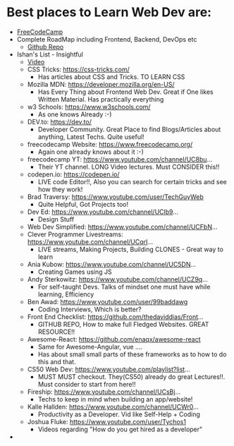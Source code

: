 # Best places to Learn Web Dev are:

- [FreeCodeCamp](https://www.freecodecamp.org/)
- Complete RoadMap including Frontend, Backend, DevOps etc
  - [Github Repo](https://github.com/kamranahmedse/developer-roadmap.git)
- Ishan's List - Insightful
  - [Video](https://youtu.be/0diu-fFRxaY)
  - CSS Tricks: https://css-tricks.com/ 
    - Has articles about CSS and Tricks. TO LEARN CSS
  - Mozilla MDN: https://developer.mozilla.org/en-US/
    - Has Every Thing about Frontend Web Dev. Great if One likes Written Material. Has practically everything
  - w3 Schools: https://www.w3schools.com/
    - As one knows Already :-)
  - DEV.to: https://dev.to/
    - Developer Community. Great Place to find Blogs/Articles about anything, Latest Techs. Quite useful!
  - freecodecamp Website: https://www.freecodecamp.org/
    - Again one already knows about it :-)
  - freecodecamp YT: https://www.youtube.com/channel/UC8bu...
    - Their YT channel. LONG Video lectures. Must CONSIDER this!!
  - codepen.io: https://codepen.io/
    - LIVE code Editor!!, Also you can search for certain tricks and see how they work!
  - Brad Traversy: https://www.youtube.com/user/TechGuyWeb
    - Quite Helpful, Got Projects too!
  - Dev Ed: https://www.youtube.com/channel/UClb9...
    - Design Stuff
  - Web Dev Simplified: https://www.youtube.com/channel/UCFbN...
  - Clever Programmer Livestreams: https://www.youtube.com/channel/UCqrI...
    - LIVE streams, Making Projects, Building CLONES - Great way to learn
  - Ania Kubow: https://www.youtube.com/channel/UC5DN...
    - Creating Games using JS
  - Andy Sterkowitz: https://www.youtube.com/channel/UCZ9q...
    - For self-taught Devs. Talks of mindset one must have while learning, Efficiency
  - Ben Awad: https://www.youtube.com/user/99baddawg
    - Coding Interviews, Which is better?
  - Front End Checklist: https://github.com/thedaviddias/Front...
    - GITHUB REPO, How to make full Fledged Websites. GREAT RESOURCE!!
  - Awesome-React: https://github.com/enaqx/awesome-react
    - Same for Awesome-Angular, vue ....
    - Has about small small parts of these frameworks as to how to do this and that.
  - CS50 Web Dev: https://www.youtube.com/playlist?list...
    - MUST MUST checkout. They(CS50) already do great Lectures!!. Must consider to start from here!!
  - Fireship: https://www.youtube.com/channel/UCsBj...
    - Techs to keep in mind when building an app/website!
  - Kalle Hallden: https://www.youtube.com/channel/UCWr0...
    - Productivity as a Developer. Vid like Self-Help + Coding
  - Joshua Fluke: https://www.youtube.com/user/Tychos1
    - Videos regarding "How do you get hired as a developer"
- 
